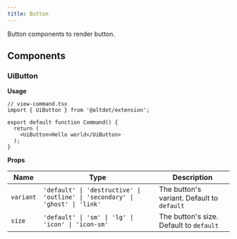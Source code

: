 ```yaml
---
title: Button
---
```


Button components to render button.

## Components

### UiButton

**Usage**

```tsx
// view-command.tsx
import { UiButton } from '@altdot/extension';

export default function Command() {
  return (
    <UiButton>Hello world</UiButton>
  );
}
```

**Props**

| Name | Type | Description |
| ----------- | ----------- | ----------- |
| `variant` | `'default' \| 'destructive' \| 'outline' \| 'secondary' \| 'ghost' \| 'link'` | The button's variant. Default to `default` |
| `size` | `'default' \| 'sm' \| 'lg' \| 'icon' \| 'icon-sm'` | The button's size. Default to `default` |
